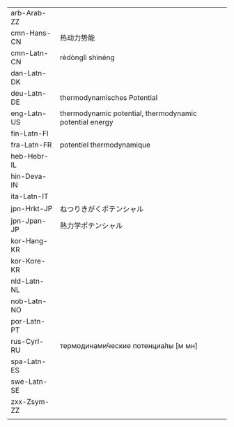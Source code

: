 | | | |
|-|-|-|
| arb-Arab-ZZ |  |  |
| cmn-Hans-CN | 热动力势能 |  |
| cmn-Latn-CN | rèdònglì shìnéng |  |
| dan-Latn-DK |  |  |
| deu-Latn-DE | thermodynamisches Potential |  |
| eng-Latn-US | thermodynamic potential, thermodynamic potential energy |  |
| fin-Latn-FI |  |  |
| fra-Latn-FR | potentiel thermodynamique |  |
| heb-Hebr-IL |  |  |
| hin-Deva-IN |  |  |
| ita-Latn-IT |  |  |
| jpn-Hrkt-JP | ねつりきがくポテンシャル |  |
| jpn-Jpan-JP | 熱力学ポテンシャル |  |
| kor-Hang-KR |  |  |
| kor-Kore-KR |  |  |
| nld-Latn-NL |  |  |
| nob-Latn-NO |  |  |
| por-Latn-PT |  |  |
| rus-Cyrl-RU | термодинами́ческие потенциа́лы [м мн] |  |
| spa-Latn-ES |  |  |
| swe-Latn-SE |  |  |
| zxx-Zsym-ZZ |  |  |
|  |  |  |